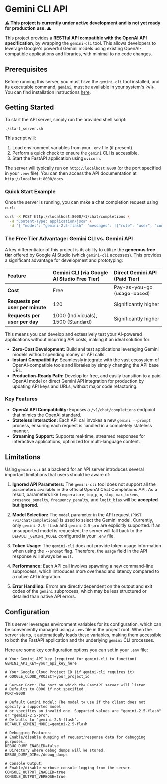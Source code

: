 # Gemini CLI API

**⚠️ This project is currently under active development and is not yet ready for production use. ⚠️**

This project provides a **RESTful API compatible with the OpenAI API specification**, by wrapping the `gemini-cli` tool. This allows developers to leverage Google's powerful Gemini models using existing OpenAI-compatible applications and libraries, with minimal to no code changes.

## Prerequisites

Before running this server, you must have the `gemini-cli` tool installed, and its executable command, `gemini`, must be available in your system's `PATH`. You can find installation instructions [here](https://github.com/GoogleCloudPlatform/generative-ai/tree/main/gemini/cli).

## Getting Started

To start the API server, simply run the provided shell script:

```bash
./start_server.sh
```

This script will:
1.  Load environment variables from your `.env` file (if present).
2.  Perform a quick check to ensure the `gemini` CLI is accessible.
3.  Start the FastAPI application using `uvicorn`.

The server will typically run on `http://localhost:8000` (or the port specified in your `.env` file). You can then access the API documentation at `http://localhost:8000/docs`.

### Quick Start Example

Once the server is running, you can make a chat completion request using `curl`:

```bash
curl -X POST http://localhost:8000/v1/chat/completions \
  -H "Content-Type: application/json" \
  -d '{ "model": "gemini-2.5-flash", "messages": [{"role": "user", "content": "Hello, how are you today?"}], "stream": false }'
```

### The Free Tier Advantage: Gemini CLI vs. Gemini API

A key differentiator of this project is its ability to utilize the **generous free tier** offered by Google AI Studio (which `gemini-cli` accesses). This provides a significant advantage for development and prototyping:

| Feature                     | Gemini CLI (via Google AI Studio Free Tier) | Direct Gemini API (Paid Tier) |
| :-------------------------- | :------------------------------------------ | :---------------------------- |
| **Cost**                    | Free                                        | Pay-as-you-go (usage-based)   |
| **Requests per user per minute** | 120                                         | Significantly higher          |
| **Requests per user per day**    | 1000 (Individuals), 1500 (Standard)         | Significantly higher          |

This means you can develop and extensively test your AI-powered applications without incurring API costs, making it an ideal solution for:

-   **Zero-Cost Development:** Build and test applications leveraging Gemini models without spending money on API calls.
-   **Instant Compatibility:** Seamlessly integrate with the vast ecosystem of OpenAI-compatible tools and libraries by simply changing the API base URL.
-   **Production-Ready Path:** Develop for free, and easily transition to a paid OpenAI model or direct Gemini API integration for production by updating API keys and URLs, without major code refactoring.

### Key Features
-   **OpenAI API Compatibility:** Exposes a `/v1/chat/completions` endpoint that mimics the OpenAI standard.
-   **Stateless Interaction:** Each API call invokes a new `gemini --prompt` process, ensuring each request is handled in a completely stateless manner.
-   **Streaming Support:** Supports real-time, streamed responses for interactive applications, optimized for multi-language content.

## Limitations

Using `gemini-cli` as a backend for an API server introduces several important limitations that users should be aware of:

1.  **Ignored API Parameters:** The `gemini-cli` tool does not support all the parameters available in the official OpenAI Chat Completions API. As a result, parameters like `temperature`, `top_p`, `n`, `stop`, `max_tokens`, `presence_penalty`, `frequency_penalty`, and `logit_bias` will be **accepted but ignored**.

2.  **Model Selection:** The `model` parameter in the API request (`POST /v1/chat/completions`) is used to select the Gemini model. Currently, only `gemini-2.5-flash` and `gemini-2.5-pro` are explicitly supported. If an unsupported model is requested, the server will fall back to the `DEFAULT_GEMINI_MODEL` configured in your `.env` file.

3.  **Token Usage:** The `gemini-cli` does not provide token usage information when using the `--prompt` flag. Therefore, the `usage` field in the API response will always be `null`.

4.  **Performance:** Each API call involves spawning a new command-line subprocess, which introduces more overhead and latency compared to a native API integration.

5.  **Error Handling:** Errors are directly dependent on the output and exit codes of the `gemini` subprocess, which may be less structured or detailed than native API errors.

## Configuration

This server leverages environment variables for its configuration, which can be conveniently managed using a `.env` file in the project root. When the server starts, it automatically loads these variables, making them accessible to both the FastAPI application and the underlying `gemini` CLI processes.

Here are some key configuration options you can set in your `.env` file:

```dotenv
# Your Gemini API key (required for gemini-cli to function)
GEMINI_API_KEY=your_api_key_here

# Your Google Cloud Project ID (if gemini-cli requires it)
# GOOGLE_CLOUD_PROJECT=your_project_id

# Server Port: The port on which the FastAPI server will listen.
# Defaults to 8000 if not specified.
PORT=8000

# Default Gemini Model: The model to use if the client does not specify a supported model
# or specifies an invalid one. Supported values are "gemini-2.5-flash" or "gemini-2.5-pro".
# Defaults to "gemini-2.5-flash".
DEFAULT_GEMINI_MODEL=gemini-2.5-flash

# Debugging Features:
# Enable/disable dumping of request/response data for debugging purposes.
DEBUG_DUMP_ENABLED=false
# Directory where debug dumps will be stored.
DEBUG_DUMP_DIR=./debug_dumps

# Console Output:
# Enable/disable verbose console logging from the server.
CONSOLE_OUTPUT_ENABLED=true
CONSOLE_OUTPUT_VERBOSE=true
```